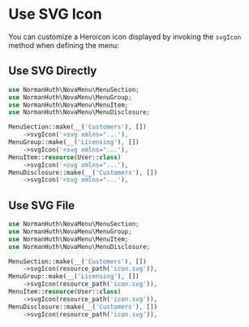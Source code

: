 # Use SVG Icon

You can customize a Heroicon icon displayed by invoking the `svgIcon` method when defining the menu:

## Use SVG Directly

```php
use NormanHuth\NovaMenu\MenuSection;
use NormanHuth\NovaMenu\MenuGroup;
use NormanHuth\NovaMenu\MenuItem;
use NormanHuth\NovaMenu\MenuDisclosure;

MenuSection::make(__('Customers'), [])
    ->svgIcon('<svg xmlns="...'),
MenuGroup::make(__('Licensing'), [])
    ->svgIcon('<svg xmlns="...'),
MenuItem::resource(User::class)
    ->svgIcon('<svg xmlns="...'),
MenuDisclosure::make(__('Customers'), [])
    ->svgIcon('<svg xmlns="...'),
```

## Use SVG File

```php
use NormanHuth\NovaMenu\MenuSection;
use NormanHuth\NovaMenu\MenuGroup;
use NormanHuth\NovaMenu\MenuItem;
use NormanHuth\NovaMenu\MenuDisclosure;

MenuSection::make(__('Customers'), [])
    ->svgIcon(resource_path('icon.svg')),
MenuGroup::make(__('Licensing'), [])
    ->svgIcon(resource_path('icon.svg')),
MenuItem::resource(User::class)
    ->svgIcon(resource_path('icon.svg')),
MenuDisclosure::make(__('Customers'), [])
    ->svgIcon(resource_path('icon.svg')),
```
